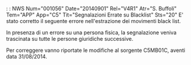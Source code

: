  :  : NWS Num="001056" Date="20140901" Rel="V4R1" Atr="S. Buffoli" Tem="APP" App="C5" Tit="Segnalazioni Errate su Blacklist" Sts="20"
E' stato corretto il seguente errore nell'estrazione dei movimenti black list.

In presenza di un errore su una persona fisica, la segnalazione veniva trascinata su tutte le persone giuridiche successive.

Per correggere vanno riportate le modifiche al sorgente C5MB01C, aventi data 31/08/2014.
